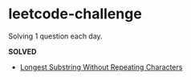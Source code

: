 # leetcode-challenge
Solving 1 question each day.


**SOLVED**

* [Longest Substring Without Repeating Characters](https://leetcode.com/problems/longest-substring-without-repeating-characters/)
